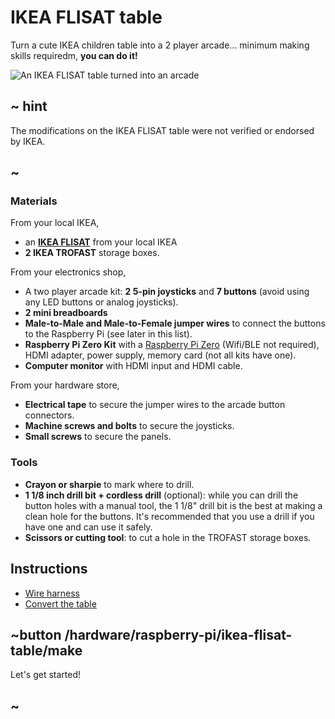 # IKEA FLISAT table

Turn a cute IKEA children table into a 2 player arcade... minimum making skills requiredm, **you can do it!**

![An IKEA FLISAT table turned into an arcade](/static/hardware/raspberry-pi/ikea-flisat-table/gallery.jpg)

## ~ hint

The modifications on the IKEA FLISAT table were not verified or endorsed by IKEA.

## ~

### Materials

From your local IKEA,

* an [**IKEA FLISAT**](https://www.ikea.com/us/en/p/flisat-childrens-table-50298418/) from your local IKEA 
* **2 IKEA TROFAST** storage boxes.

From your electronics shop,

* A two player arcade kit: **2 5-pin joysticks** and **7 buttons** (avoid using any LED buttons or analog joysticks).
* **2 mini breadboards**
* **Male-to-Male and Male-to-Female jumper wires** to connect the buttons to the Raspberry Pi (see later in this list).
* **Raspberry Pi Zero Kit** with a [Raspberry Pi Zero](https://www.raspberrypi.org/products/raspberry-pi-zero/) (Wifi/BLE not required), HDMI adapter, power supply, memory card (not all kits have one).
* **Computer monitor** with HDMI input and HDMI cable.

From your hardware store,

* **Electrical tape** to secure the jumper wires to the arcade button connectors.
* **Machine screws and bolts** to secure the joysticks.
* **Small screws** to secure the panels.

### Tools

* **Crayon or sharpie** to mark where to drill.
* **1 1/8 inch drill bit + cordless drill** (optional): while you can drill the button holes with a manual tool, the 1 1/8" drill bit is the best at making a clean hole for the buttons. It's recommended that you use a drill if you have one and can use it safely.
* **Scissors or cutting tool**: to cut a hole in the TROFAST storage boxes.

## Instructions

* [Wire harness](/hardware/raspberry-pi/wire-harness)
* [Convert the table](/hardware/raspberry-pi/ikea-flisat-table/make)

## ~button /hardware/raspberry-pi/ikea-flisat-table/make

Let's get started!

## ~
